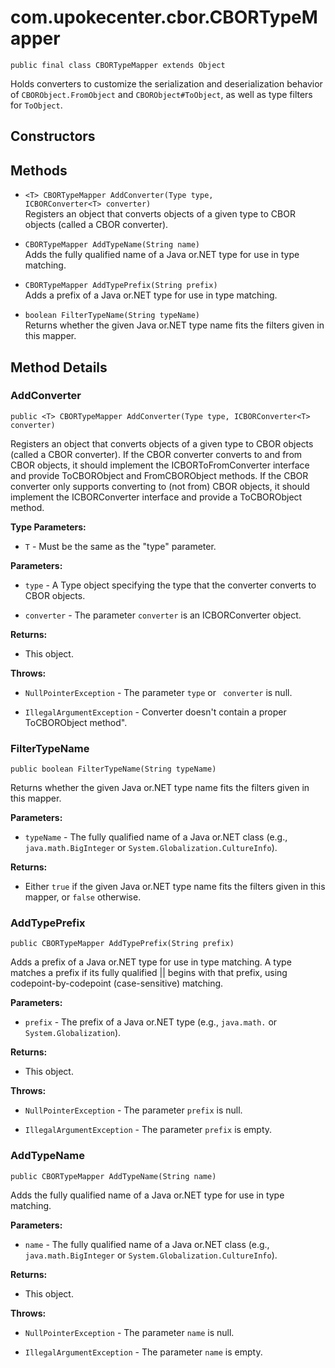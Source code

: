 # com.upokecenter.cbor.CBORTypeMapper

    public final class CBORTypeMapper extends Object

Holds converters to customize the serialization and deserialization behavior
 of <code>CBORObject.FromObject</code> and <code>CBORObject#ToObject</code>, as well as
 type filters for <code>ToObject</code>.

## Constructors

## Methods

* `<T> CBORTypeMapper AddConverter(Type type,
 ICBORConverter<T> converter)`<br>
 Registers an object that converts objects of a given type to CBOR objects
 (called a CBOR converter).

* `CBORTypeMapper AddTypeName(String name)`<br>
 Adds the fully qualified name of a Java or.NET type for use in type
 matching.

* `CBORTypeMapper AddTypePrefix(String prefix)`<br>
 Adds a prefix of a Java or.NET type for use in type matching.

* `boolean FilterTypeName(String typeName)`<br>
 Returns whether the given Java or.NET type name fits the filters given in
 this mapper.

## Method Details

### AddConverter
    public <T> CBORTypeMapper AddConverter(Type type, ICBORConverter<T> converter)
Registers an object that converts objects of a given type to CBOR objects
 (called a CBOR converter). If the CBOR converter converts to and from CBOR
 objects, it should implement the ICBORToFromConverter interface and provide
 ToCBORObject and FromCBORObject methods. If the CBOR converter only supports
 converting to (not from) CBOR objects, it should implement the
 ICBORConverter interface and provide a ToCBORObject method.

**Type Parameters:**

* <code>T</code> - Must be the same as the "type" parameter.

**Parameters:**

* <code>type</code> - A Type object specifying the type that the converter converts to
 CBOR objects.

* <code>converter</code> - The parameter <code>converter</code> is an ICBORConverter
 object.

**Returns:**

* This object.

**Throws:**

* <code>NullPointerException</code> - The parameter <code>type</code> or <code>
 converter</code> is null.

* <code>IllegalArgumentException</code> - Converter doesn't contain a proper ToCBORObject
 method".

### FilterTypeName
    public boolean FilterTypeName(String typeName)
Returns whether the given Java or.NET type name fits the filters given in
 this mapper.

**Parameters:**

* <code>typeName</code> - The fully qualified name of a Java or.NET class (e.g.,
 <code>java.math.BigInteger</code> or <code>System.Globalization.CultureInfo</code>).

**Returns:**

* Either <code>true</code> if the given Java or.NET type name fits the
 filters given in this mapper, or <code>false</code> otherwise.

### AddTypePrefix
    public CBORTypeMapper AddTypePrefix(String prefix)
Adds a prefix of a Java or.NET type for use in type matching. A type matches
 a prefix if its fully qualified || begins with that prefix, using
 codepoint-by-codepoint (case-sensitive) matching.

**Parameters:**

* <code>prefix</code> - The prefix of a Java or.NET type (e.g., `java.math.` or
 `System.Globalization`).

**Returns:**

* This object.

**Throws:**

* <code>NullPointerException</code> - The parameter <code>prefix</code> is null.

* <code>IllegalArgumentException</code> - The parameter <code>prefix</code> is empty.

### AddTypeName
    public CBORTypeMapper AddTypeName(String name)
Adds the fully qualified name of a Java or.NET type for use in type
 matching.

**Parameters:**

* <code>name</code> - The fully qualified name of a Java or.NET class (e.g., <code>
 java.math.BigInteger</code> or <code>System.Globalization.CultureInfo</code>).

**Returns:**

* This object.

**Throws:**

* <code>NullPointerException</code> - The parameter <code>name</code> is null.

* <code>IllegalArgumentException</code> - The parameter <code>name</code> is empty.
